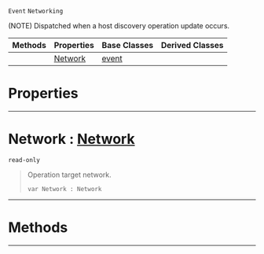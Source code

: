  `Event` `Networking`



(NOTE) Dispatched when a host discovery operation update occurs.

|Methods|Properties|Base Classes|Derived Classes|
|---|---|---|---|
| |[ Network](https://github.com/zeroengineteam/ZeroDocs/code_reference/class_reference/nethostlistupdate.markdown#network-zero-engine-docu)|[event](https://github.com/zeroengineteam/ZeroDocs/code_reference/class_reference/event.markdown)| |


 #  Properties


---  
 #  Network : [Network](https://github.com/zeroengineteam/ZeroDocs/code_reference/enum_reference.markdown#network)

 `read-only`

> Operation target network.
> ``` lang=cpp, name=Zilch
> var Network : Network


---  
 #  Methods


---  
 

 